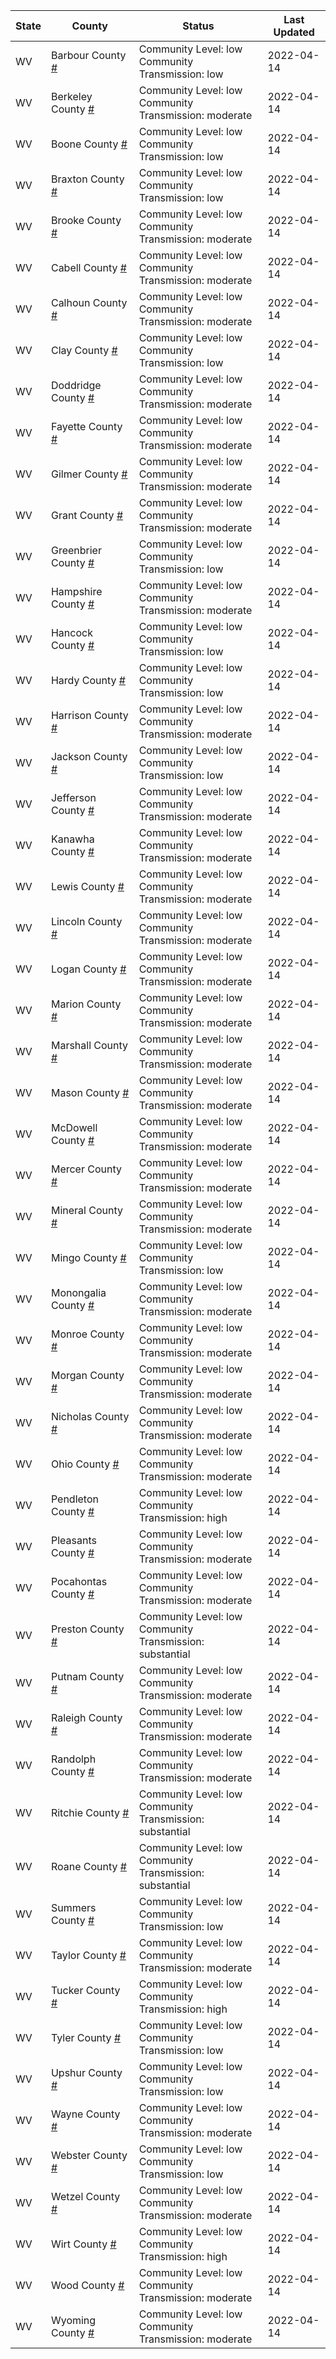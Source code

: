 State | County | Status | Last Updated
--- | --- | --- | --- 
WV | Barbour County <a href="#barbour_county">#</a> | <a name="barbour_county"></a>Community Level: low<br/>Community Transmission: low | 2022-04-14
WV | Berkeley County <a href="#berkeley_county">#</a> | <a name="berkeley_county"></a>Community Level: low<br/>Community Transmission: moderate | 2022-04-14
WV | Boone County <a href="#boone_county">#</a> | <a name="boone_county"></a>Community Level: low<br/>Community Transmission: low | 2022-04-14
WV | Braxton County <a href="#braxton_county">#</a> | <a name="braxton_county"></a>Community Level: low<br/>Community Transmission: low | 2022-04-14
WV | Brooke County <a href="#brooke_county">#</a> | <a name="brooke_county"></a>Community Level: low<br/>Community Transmission: moderate | 2022-04-14
WV | Cabell County <a href="#cabell_county">#</a> | <a name="cabell_county"></a>Community Level: low<br/>Community Transmission: moderate | 2022-04-14
WV | Calhoun County <a href="#calhoun_county">#</a> | <a name="calhoun_county"></a>Community Level: low<br/>Community Transmission: moderate | 2022-04-14
WV | Clay County <a href="#clay_county">#</a> | <a name="clay_county"></a>Community Level: low<br/>Community Transmission: low | 2022-04-14
WV | Doddridge County <a href="#doddridge_county">#</a> | <a name="doddridge_county"></a>Community Level: low<br/>Community Transmission: moderate | 2022-04-14
WV | Fayette County <a href="#fayette_county">#</a> | <a name="fayette_county"></a>Community Level: low<br/>Community Transmission: moderate | 2022-04-14
WV | Gilmer County <a href="#gilmer_county">#</a> | <a name="gilmer_county"></a>Community Level: low<br/>Community Transmission: moderate | 2022-04-14
WV | Grant County <a href="#grant_county">#</a> | <a name="grant_county"></a>Community Level: low<br/>Community Transmission: moderate | 2022-04-14
WV | Greenbrier County <a href="#greenbrier_county">#</a> | <a name="greenbrier_county"></a>Community Level: low<br/>Community Transmission: low | 2022-04-14
WV | Hampshire County <a href="#hampshire_county">#</a> | <a name="hampshire_county"></a>Community Level: low<br/>Community Transmission: moderate | 2022-04-14
WV | Hancock County <a href="#hancock_county">#</a> | <a name="hancock_county"></a>Community Level: low<br/>Community Transmission: low | 2022-04-14
WV | Hardy County <a href="#hardy_county">#</a> | <a name="hardy_county"></a>Community Level: low<br/>Community Transmission: low | 2022-04-14
WV | Harrison County <a href="#harrison_county">#</a> | <a name="harrison_county"></a>Community Level: low<br/>Community Transmission: moderate | 2022-04-14
WV | Jackson County <a href="#jackson_county">#</a> | <a name="jackson_county"></a>Community Level: low<br/>Community Transmission: low | 2022-04-14
WV | Jefferson County <a href="#jefferson_county">#</a> | <a name="jefferson_county"></a>Community Level: low<br/>Community Transmission: moderate | 2022-04-14
WV | Kanawha County <a href="#kanawha_county">#</a> | <a name="kanawha_county"></a>Community Level: low<br/>Community Transmission: moderate | 2022-04-14
WV | Lewis County <a href="#lewis_county">#</a> | <a name="lewis_county"></a>Community Level: low<br/>Community Transmission: moderate | 2022-04-14
WV | Lincoln County <a href="#lincoln_county">#</a> | <a name="lincoln_county"></a>Community Level: low<br/>Community Transmission: moderate | 2022-04-14
WV | Logan County <a href="#logan_county">#</a> | <a name="logan_county"></a>Community Level: low<br/>Community Transmission: moderate | 2022-04-14
WV | Marion County <a href="#marion_county">#</a> | <a name="marion_county"></a>Community Level: low<br/>Community Transmission: moderate | 2022-04-14
WV | Marshall County <a href="#marshall_county">#</a> | <a name="marshall_county"></a>Community Level: low<br/>Community Transmission: moderate | 2022-04-14
WV | Mason County <a href="#mason_county">#</a> | <a name="mason_county"></a>Community Level: low<br/>Community Transmission: moderate | 2022-04-14
WV | McDowell County <a href="#mcdowell_county">#</a> | <a name="mcdowell_county"></a>Community Level: low<br/>Community Transmission: moderate | 2022-04-14
WV | Mercer County <a href="#mercer_county">#</a> | <a name="mercer_county"></a>Community Level: low<br/>Community Transmission: moderate | 2022-04-14
WV | Mineral County <a href="#mineral_county">#</a> | <a name="mineral_county"></a>Community Level: low<br/>Community Transmission: moderate | 2022-04-14
WV | Mingo County <a href="#mingo_county">#</a> | <a name="mingo_county"></a>Community Level: low<br/>Community Transmission: low | 2022-04-14
WV | Monongalia County <a href="#monongalia_county">#</a> | <a name="monongalia_county"></a>Community Level: low<br/>Community Transmission: moderate | 2022-04-14
WV | Monroe County <a href="#monroe_county">#</a> | <a name="monroe_county"></a>Community Level: low<br/>Community Transmission: moderate | 2022-04-14
WV | Morgan County <a href="#morgan_county">#</a> | <a name="morgan_county"></a>Community Level: low<br/>Community Transmission: moderate | 2022-04-14
WV | Nicholas County <a href="#nicholas_county">#</a> | <a name="nicholas_county"></a>Community Level: low<br/>Community Transmission: moderate | 2022-04-14
WV | Ohio County <a href="#ohio_county">#</a> | <a name="ohio_county"></a>Community Level: low<br/>Community Transmission: moderate | 2022-04-14
WV | Pendleton County <a href="#pendleton_county">#</a> | <a name="pendleton_county"></a>Community Level: low<br/>Community Transmission: high | 2022-04-14
WV | Pleasants County <a href="#pleasants_county">#</a> | <a name="pleasants_county"></a>Community Level: low<br/>Community Transmission: moderate | 2022-04-14
WV | Pocahontas County <a href="#pocahontas_county">#</a> | <a name="pocahontas_county"></a>Community Level: low<br/>Community Transmission: moderate | 2022-04-14
WV | Preston County <a href="#preston_county">#</a> | <a name="preston_county"></a>Community Level: low<br/>Community Transmission: substantial | 2022-04-14
WV | Putnam County <a href="#putnam_county">#</a> | <a name="putnam_county"></a>Community Level: low<br/>Community Transmission: moderate | 2022-04-14
WV | Raleigh County <a href="#raleigh_county">#</a> | <a name="raleigh_county"></a>Community Level: low<br/>Community Transmission: moderate | 2022-04-14
WV | Randolph County <a href="#randolph_county">#</a> | <a name="randolph_county"></a>Community Level: low<br/>Community Transmission: moderate | 2022-04-14
WV | Ritchie County <a href="#ritchie_county">#</a> | <a name="ritchie_county"></a>Community Level: low<br/>Community Transmission: substantial | 2022-04-14
WV | Roane County <a href="#roane_county">#</a> | <a name="roane_county"></a>Community Level: low<br/>Community Transmission: substantial | 2022-04-14
WV | Summers County <a href="#summers_county">#</a> | <a name="summers_county"></a>Community Level: low<br/>Community Transmission: low | 2022-04-14
WV | Taylor County <a href="#taylor_county">#</a> | <a name="taylor_county"></a>Community Level: low<br/>Community Transmission: moderate | 2022-04-14
WV | Tucker County <a href="#tucker_county">#</a> | <a name="tucker_county"></a>Community Level: low<br/>Community Transmission: high | 2022-04-14
WV | Tyler County <a href="#tyler_county">#</a> | <a name="tyler_county"></a>Community Level: low<br/>Community Transmission: low | 2022-04-14
WV | Upshur County <a href="#upshur_county">#</a> | <a name="upshur_county"></a>Community Level: low<br/>Community Transmission: low | 2022-04-14
WV | Wayne County <a href="#wayne_county">#</a> | <a name="wayne_county"></a>Community Level: low<br/>Community Transmission: moderate | 2022-04-14
WV | Webster County <a href="#webster_county">#</a> | <a name="webster_county"></a>Community Level: low<br/>Community Transmission: low | 2022-04-14
WV | Wetzel County <a href="#wetzel_county">#</a> | <a name="wetzel_county"></a>Community Level: low<br/>Community Transmission: moderate | 2022-04-14
WV | Wirt County <a href="#wirt_county">#</a> | <a name="wirt_county"></a>Community Level: low<br/>Community Transmission: high | 2022-04-14
WV | Wood County <a href="#wood_county">#</a> | <a name="wood_county"></a>Community Level: low<br/>Community Transmission: moderate | 2022-04-14
WV | Wyoming County <a href="#wyoming_county">#</a> | <a name="wyoming_county"></a>Community Level: low<br/>Community Transmission: moderate | 2022-04-14
